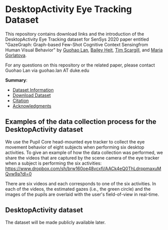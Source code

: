 # DesktopActivity Eye Tracking Dataset

This repository contains download links and the introduction of the DesktopActivity Eye Tracking dataset for SenSys 2020 paper entitled "GazeGraph: Graph-based Few-Shot Cognitive Context Sensingfrom Human Visual Behavior" by [Guohao Lan](https://guohao.netlify.app/), [Bailey Heit](https://www.linkedin.com/in/bailey-heit-b35a23152/), [Tim Scargill](https://sites.duke.edu/timscargill/), and [Maria Gorlatova](https://maria.gorlatova.com/). 

For any questions on this repository or the related paper, please contact Guohao Lan via guohao.lan AT duke.edu

**Summary**:

* [Dataset Information](#1)
* [Download Dataset](#2)
* [Citation](#3)
* [Acknowledgments](#4)

## Examples of the data collection process for the DesktopActivity dataset
We use the Pupil Core head-mounted eye tracker to collect the eye movement behavior of eight subjects when performing six desktop activities. To give an example of how the data collection was performed, we share the videos that are captured by the scene camera of the eye tracker when a subject is performing the six activities: https://www.dropbox.com/sh/brw160oe48vcxfj/AACk4eQ0ThLdrppmaxuMQvw9a?dl=0

There are six videos and each corresponds to one of the six activities. In each of the videos, the estimated gazes (i.e., the green circle) and the images of the pupils are overlaid with the user's field-of-view in real-time. 

## DesktopActivity dataset
The dataset will be made publicly available later.


